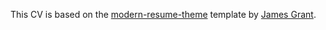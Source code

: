 This CV is based on the [modern-resume-theme](https://github.com/sproogen/modern-resume-theme/tree/master?tab=readme-ov-file) template
by [James Grant](https://github.com/sproogen).
